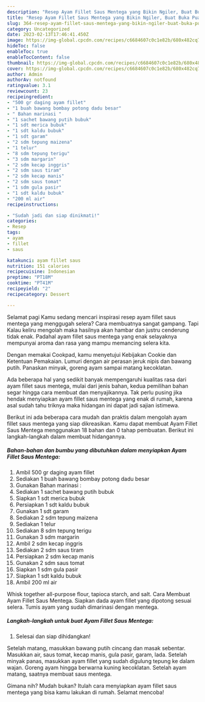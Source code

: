 ```yaml
---
description: "Resep Ayam Fillet Saus Mentega yang Bikin Ngiler, Buat Buka Puasa}"
title: "Resep Ayam Fillet Saus Mentega yang Bikin Ngiler, Buat Buka Puasa}"
slug: 364-resep-ayam-fillet-saus-mentega-yang-bikin-ngiler-buat-buka-puasa
category: Uncategorized
date: 2023-02-13T17:46:41.450Z
image: https://img-global.cpcdn.com/recipes/c6684607c0c1e82b/680x482cq70/ayam-fillet-saus-mentega-foto-resep-utama.jpg
hideToc: false
enableToc: true
enableTocContent: false
thumbnail: https://img-global.cpcdn.com/recipes/c6684607c0c1e82b/680x482cq70/ayam-fillet-saus-mentega-foto-resep-utama.jpg
cover: https://img-global.cpcdn.com/recipes/c6684607c0c1e82b/680x482cq70/ayam-fillet-saus-mentega-foto-resep-utama.jpg
author: Admin
authorAv: notfound
ratingvalue: 3.1
reviewcount: 23
recipeingredient:
- "500 gr daging ayam fillet"
- "1 buah bawang bombay potong dadu besar"
- " Bahan marinasi "
- "1 sachet bawang putih bubuk"
- "1 sdt merica bubuk"
- "1 sdt kaldu bubuk"
- "1 sdt garam"
- "2 sdm tepung maizena"
- "1 telur"
- "8 sdm tepung terigu"
- "3 sdm margarin"
- "2 sdm kecap inggris"
- "2 sdm saus tiram"
- "2 sdm kecap manis"
- "2 sdm saus tomat"
- "1 sdm gula pasir"
- "1 sdt kaldu bubuk"
- "200 ml air"
recipeinstructions:

- "Sudah jadi dan siap dinikmati!"
categories:
- Resep
tags:
- ayam
- fillet
- saus

katakunci: ayam fillet saus 
nutrition: 151 calories
recipecuisine: Indonesian
preptime: "PT18M"
cooktime: "PT41M"
recipeyield: "2"
recipecategory: Dessert

---
```



Selamat pagi Kamu sedang mencari inspirasi resep ayam fillet saus mentega yang menggugah selera? Cara membuatnya sangat gampang. Tapi Kalau keliru mengolah maka hasilnya akan hambar dan justru cenderung tidak enak. Padahal ayam fillet saus mentega yang enak selayaknya mempunyai aroma dan rasa yang mampu memancing selera kita.


Dengan memakai Cookpad, kamu menyetujui Kebijakan Cookie dan Ketentuan Pemakaian. Lumuri dengan air perasan jeruk nipis dan bawang putih. Panaskan minyak, goreng ayam sampai matang kecoklatan.

Ada beberapa hal yang sedikit banyak mempengaruhi kualitas rasa dari ayam fillet saus mentega, mulai dari jenis bahan, kedua pemilihan bahan segar hingga cara membuat dan menyajikannya. Tak perlu pusing jika hendak menyiapkan ayam fillet saus mentega yang enak di rumah, karena asal sudah tahu triknya maka hidangan ini dapat jadi sajian istimewa.


Berikut ini ada beberapa cara mudah dan praktis dalam mengolah ayam fillet saus mentega yang siap dikreasikan. Kamu dapat membuat Ayam Fillet Saus Mentega menggunakan 18 bahan dan 0 tahap pembuatan. Berikut ini langkah-langkah dalam membuat hidangannya.

<!--inarticleads1-->

##### Bahan-bahan dan bumbu yang dibutuhkan dalam menyiapkan Ayam Fillet Saus Mentega:

1. Ambil 500 gr daging ayam fillet
1. Sediakan 1 buah bawang bombay potong dadu besar
1. Gunakan  Bahan marinasi :
1. Sediakan 1 sachet bawang putih bubuk
1. Siapkan 1 sdt merica bubuk
1. Persiapkan 1 sdt kaldu bubuk
1. Gunakan 1 sdt garam
1. Sediakan 2 sdm tepung maizena
1. Sediakan 1 telur
1. Sediakan 8 sdm tepung terigu
1. Gunakan 3 sdm margarin
1. Ambil 2 sdm kecap inggris
1. Sediakan 2 sdm saus tiram
1. Persiapkan 2 sdm kecap manis
1. Gunakan 2 sdm saus tomat
1. Siapkan 1 sdm gula pasir
1. Siapkan 1 sdt kaldu bubuk
1. Ambil 200 ml air


Whisk together all-purpose flour, tapioca starch, and salt. Cara Membuat Ayam Fillet Saus Mentega. Siapkan dada ayam fillet yang dipotong sesuai selera. Tumis ayam yang sudah dimarinasi dengan mentega. 

<!--inarticleads2-->

##### Langkah-langkah untuk buat Ayam Fillet Saus Mentega:


1. Selesai dan siap dihidangkan!

Setelah matang, masukkan bawang putih cincang dan masak sebentar. Masukkan air, saus tomat, kecap manis, gula pasir, garam, lada. Setelah minyak panas, masukkan ayam fillet yang sudah digulung tepung ke dalam wajan. Goreng ayam hingga berwarna kuning kecoklatan. Setelah ayam matang, saatnya membuat saus mentega. 

Gimana nih? Mudah bukan? Itulah cara menyiapkan ayam fillet saus mentega yang bisa kamu lakukan di rumah. Selamat mencoba!
